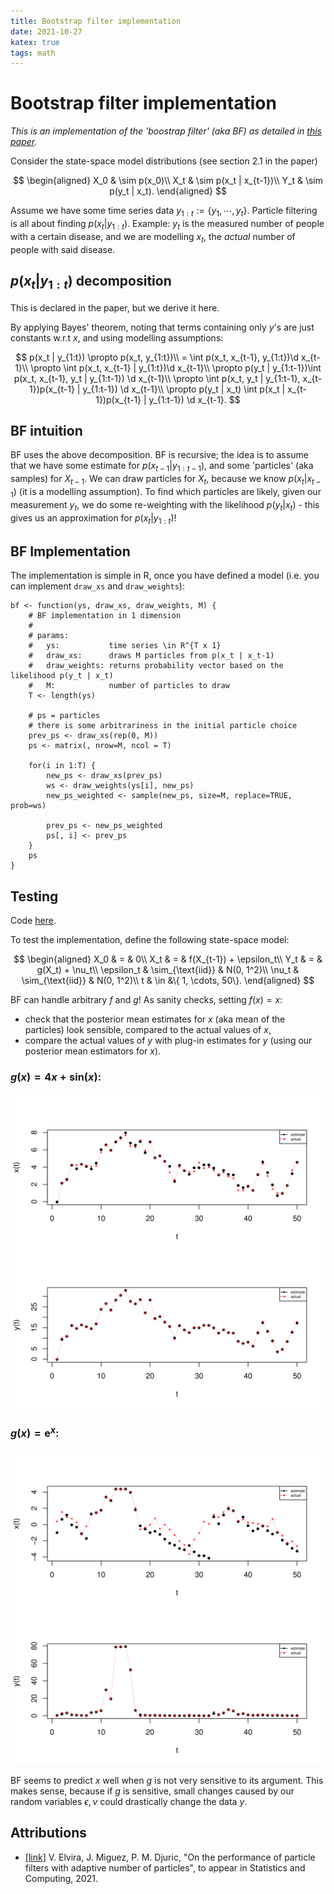 ```yaml
---
title: Bootstrap filter implementation
date: 2021-10-27
katex: true
tags: math
---
```


# Bootstrap filter implementation

_This is an implementation of the 'boostrap filter' (aka BF) as detailed in
[this paper](https://arxiv.org/pdf/1911.01383.pdf)._

Consider the state-space model distributions (see section 2.1 in the paper)

$$
\begin{aligned}
X_0 & \sim p(x_0)\\
X_t & \sim p(x_t | x_{t-1})\\
Y_t & \sim p(y_t | x_t).
\end{aligned}
$$

Assume we have some time series data $y_{1:t} := \{ y_1, \cdots, y_t\}.$
Particle filtering is all about finding $p(x_t | y_{1:t}).$ Example: $y_t$
is the measured number of people with a certain disease, and we are modelling
$x_t,$ the _actual_ number of people with said disease.

## $p(x_t | y_{1:t})$ decomposition

This is declared in the paper, but we derive it here.

By applying Bayes' theorem, noting that terms containing only $y$'s
are just constants w.r.t $x$, and using modelling assumptions:

$$
p(x_t | y_{1:t}) \propto p(x_t, y_{1:t})\\
=       \int p(x_t, x_{t-1}, y_{1:t})\d x_{t-1}\\
\propto \int p(x_t, x_{t-1} | y_{1:t})\d x_{t-1}\\
\propto p(y_t | y_{1:t-1})\int p(x_t, x_{t-1}, y_t | y_{1:t-1}) \d x_{t-1}\\
\propto \int p(x_t, y_t | y_{1:t-1}, x_{t-1})p(x_{t-1} | y_{1:t-1}) \d x_{t-1}\\
\propto p(y_t | x_t) \int p(x_t | x_{t-1})p(x_{t-1} | y_{1:t-1}) \d x_{t-1}.
$$

## BF intuition

BF uses the above decomposition.  BF is recursive; the
idea is to assume that we have some estimate for $p(x_{t - 1} | y_{1:t-1}),$ and
some 'particles' (aka samples) for $X_{t-1}.$ We can draw particles for $X_t,$
because we know $p(x_t | x_{t-1})$ (it is a modelling assumption). To find which
particles are likely, given our measurement $y_t,$ we do some re-weighting with
the likelihood $p(y_t | x_t)$ - this gives us an approximation for $p(x_t |
y_{1:t})!$

## BF Implementation

The implementation is simple in R, once you have defined a model (i.e.
you can implement `draw_xs` and `draw_weights`):

```
bf <- function(ys, draw_xs, draw_weights, M) {
    # BF implementation in 1 dimension
    #
    # params:
    #   ys:           time series \in R^{T x 1}
    #   draw_xs:      draws M particles from p(x_t | x_t-1)
    #   draw_weights: returns probability vector based on the likelihood p(y_t | x_t)
    #   M:            number of particles to draw
    T <- length(ys)

    # ps = particles
    # there is some arbitrariness in the initial particle choice
    prev_ps <- draw_xs(rep(0, M))
    ps <- matrix(, nrow=M, ncol = T)

    for(i in 1:T) {
        new_ps <- draw_xs(prev_ps)
        ws <- draw_weights(ys[i], new_ps)
        new_ps_weighted <- sample(new_ps, size=M, replace=TRUE, prob=ws)

        prev_ps <- new_ps_weighted
        ps[, i] <- prev_ps
    }
    ps
}
```

## Testing

Code [here](./filter.r).

To test the implementation, define the following state-space model:

$$
\begin{aligned}
X_0        & = & 0\\
X_t        & = & f(X_{t-1}) + \epsilon_t\\
Y_t        & = & g(X_t) + \nu_t\\
\epsilon_t & \sim_{\text{iid}} & N(0, 1^2)\\
\nu_t      & \sim_{\text{iid}} & N(0, 1^2)\\
t          & \in &\{ 1, \cdots, 50\}.
\end{aligned}
$$

BF can handle arbitrary $f$ and $g$! As sanity checks, setting $f(x) = x:$

- check that the posterior mean estimates for $x$ (aka mean of the particles)
look sensible, compared to the actual values of $x$,
- compare the actual values of $y$ with plug-in estimates for $y$ (using our posterior mean estimators for $x$).

### $g(x) = 4x + \mathrm{sin}(x):$

<img src="./plot-4x-sinx.svg" class="svgimg"/>

### $g(x) = \mathrm{e}^x:$

<img src="./plot-expx.svg" class="svgimg" />

BF seems to predict $x$ well when $g$ is not very sensitive to its argument.
This makes sense, because if $g$ is sensitive, small changes caused by our
random variables $\epsilon,\nu$ could drastically change the data $y.$

## Attributions

- [[link]](https://arxiv.org/pdf/1911.01383.pdf) V. Elvira, J. Miguez,
P. M. Djuric, "On the performance of particle filters with adaptive number of particles", to appear in Statistics and Computing, 2021.
